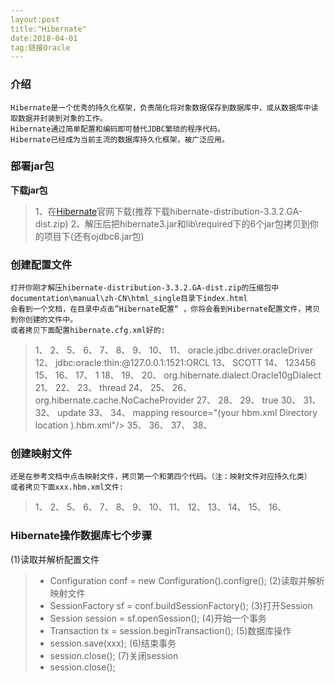 ```yaml
---
layout:post
title:"Hibernate"
date:2018-04-01
tag:链接Oracle
---
```

### 介绍
	
	Hibernate是一个优秀的持久化框架，负责简化将对象数据保存到数据库中，或从数据库中读取数据并封装到对象的工作。
	Hibernate通过简单配置和编码即可替代JDBC繁琐的程序代码。
	Hibernate已经成为当前主流的数据库持久化框架，被广泛应用。

### 部署jar包
	
**下载jar包**
> 1、在[Hibernate](http://www.hibernate.org)官网下载(推荐下载hibernate-distribution-3.3.2.GA-dist.zip)
> 2、解压后把hibernate3.jar和lib\required下的6个jar包拷贝到你的项目下(还有ojdbc6.jar包)

### 创建配置文件

	打开你刚才解压hibernate-distribution-3.3.2.GA-dist.zip的压缩包中documentation\manual\zh-CN\html_single目录下index.html
	会看到一个文档，在目录中点击”Hibernate配置“ ，你将会看到Hibernate配置文件，拷贝到你创建的文件中。
	或者拷贝下面配置hibernate.cfg.xml好的:
> 1、<?xml version='1.0' encoding='utf-8'?>
> 2、<!DOCTYPE hibernate-configuration PUBLIC
> 3、	"-//Hibernate/Hibernate Configuration DTD 3.0//EN"
> 4、	"http://hibernate.sourceforge.net/hibernate-configuration-3.0.dtd">
> 5、
> 6、<hibernate-configuration>
> 7、
> 8、	<session-factory>
> 9、
> 10、		<!-- Database connection settings -->
> 11、		<property name="connection.driver_class">oracle.jdbc.driver.oracleDriver</property>
> 12、		<property name="connection.url">jdbc:oracle:thin:@127.0.0.1:1521:ORCL</property>
> 13、		<property name="connection.username">SCOTT</property>
> 14、		<property name="connection.password">123456</property>
> 15、
> 16、		<!-- JDBC connection pool (use the built-in) -->
> 17、		<property name="connection.pool_size">1</property>
> 18、
> 19、		<!-- SQL dialect -->
> 20、		<property name="dialect">org.hibernate.dialect.Oracle10gDialect</property>
> 21、
> 22、		<!-- Enable Hibernate's automatic session context management -->
> 23、		<property name="current_session_context_class">thread</property>
> 24、
> 25、		<!-- Disable the second-level cache  -->
> 26、		<property name="cache.provider_class">org.hibernate.cache.NoCacheProvider</property>
> 27、
> 28、		<!-- Echo all executed SQL to stdout -->
> 29、		<property name="show_sql">true</property>
> 30、
> 31、		<!-- Drop and re-create the database schema on startup -->
> 32、		<property name="hbm2ddl.auto">update</property>
> 33、
> 34、		mapping resource="(your hbm.xml Directory location ).hbm.xml"/>
> 35、
> 36、	</session-factory>
> 37、
> 38、</hibernate-configuration>

### 创建映射文件

	还是在参考文档中点击映射文件，拷贝第一个和第四个代码。（注：映射文件对应持久化类）
	或者拷贝下面xxx.hbm.xml文件:
> 1、<?xml version="1.0"?>
> 2、<!DOCTYPE hibernate-mapping PUBLIC
> 3、        "-//Hibernate/Hibernate Mapping DTD 3.0//EN"
> 4、        "http://hibernate.sourceforge.net/hibernate-mapping-3.0.dtd">
> 5、
> 6、<hibernate-mapping package="org.hibernate.tutorial.domain">
> 7、
> 8、    <class name="Event" table="EVENTS">
> 9、        <id name="id" column="EVENT_ID">
> 10、            <generator class="native"/>
> 11、        </id>
> 12、        <property name="date" type="timestamp" column="EVENT_DATE"/>
> 13、        <property name="title"/>
> 14、   </class>
> 15、
> 16、</hibernate-mapping>

### Hibernate操作数据库七个步骤
	
(1)读取并解析配置文件
>* Configuration conf = new Configuration().configre();
(2)读取并解析映射文件
>* SessionFactory sf = conf.buildSessionFactory();
(3)打开Session
>* Session session = sf.openSession();
(4)开始一个事务
>* Transaction tx = session.beginTransaction();
(5)数据库操作
>* session.save(xxx);
(6)结束事务
>* session.close();
(7)关闭session
>* session.close();


	

	
	
	
	